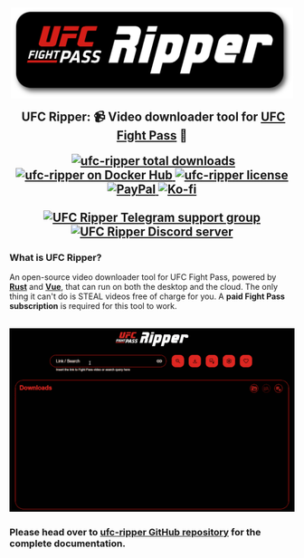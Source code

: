 <h2 align="center">
    <br>
    <img src="https://github.com/m4heshd/ufc-ripper/raw/master/project-res/images/ufcr-banner.svg" width="500px" alt="UFC Ripper">
    <br>
    <img height="35">
    UFC Ripper: 📹 Video downloader tool for <a href="https://ufcfightpass.com">UFC Fight Pass</a> 🥊
    <br>
    <img height="40">
    <!--badges-->
    <a href="https://github.com/m4heshd/ufc-ripper/releases/latest">
        <img src="https://img.shields.io/github/downloads/m4heshd/ufc-ripper/total?logo=github&color=0344ab&style=for-the-badge" alt="ufc-ripper total downloads">
    </a> <!--Downloads-->
    <a href="https://hub.docker.com/r/m4heshd/ufc-ripper">
        <img src="https://img.shields.io/docker/pulls/m4heshd/ufc-ripper?logo=docker&color=0db7ed&style=for-the-badge" alt="ufc-ripper on Docker Hub">
    </a> <!--Docker-->
    <a href="https://github.com/m4heshd/ufc-ripper/blob/master/LICENSE">
        <img src="https://img.shields.io/github/license/m4heshd/ufc-ripper?color=41b883&style=for-the-badge" alt="ufc-ripper license">
    </a> <!--License-->
    <a href="https://paypal.variatix.net">
        <img src="https://img.shields.io/static/v1?logo=paypal&label=%E2%80%8B&message=PayPal&color=blue&style=for-the-badge" alt="PayPal">
    </a> <!--PayPal-->
    <a href="https://ko-fi.variatix.net">
        <img src="https://img.shields.io/static/v1?logo=ko-fi&label=%E2%80%8B&message=Ko-fi&color=ff5e5b&style=for-the-badge" alt="Ko-fi">
    </a> <!--Ko-fi-->
    <br>
    <br>
    <a href="https://t.me/+1aacMrVWdr1jOWY1">
        <img src="https://img.shields.io/static/v1?logo=telegram&label=%E2%80%8B&message=Telegram%20group&color=2592c8&style=for-the-badge" alt="UFC Ripper Telegram support group">
    </a> <!--Telegram-->
    <a href="https://discord.gg/cQeXkvxCMn">
        <img src="https://img.shields.io/static/v1?logo=discord&label=%E2%80%8B&message=Discord&color=5865f2&style=for-the-badge" alt="UFC Ripper Discord server">
    </a> <!--Discord-->
    <!---------->
</h2>

### What is UFC Ripper?

An open-source video downloader tool for UFC Fight Pass, powered by [**Rust**](https://www.rust-lang.org/)
and [**Vue**](https://vuejs.org/), that can run on both the desktop and the cloud. The only thing it can't do is STEAL
videos free of charge for you. A **paid Fight Pass subscription** is required for this tool to work.

<p align="center">
    <br>
    <img src="https://raw.githubusercontent.com/m4heshd/ufc-ripper/master/project-res/images/ufcr-repo-demo.gif" alt="UFC Ripper demo">
    <br>
</p>

### Please head over to [ufc-ripper GitHub repository](https://github.com/m4heshd/ufc-ripper) for the complete documentation.
